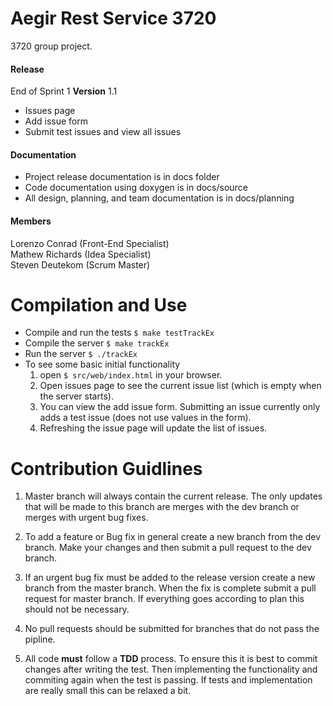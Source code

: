 # Aegir Rest Service 3720

3720 group project.

#### Release
End of Sprint 1
**Version** 1.1

* Issues page
* Add issue form
* Submit test issues and view all issues

#### Documentation
* Project release documentation is in docs folder
* Code documentation using doxygen is in docs/source
* All design, planning, and team documentation is in docs/planning

#### Members
Lorenzo Conrad (Front-End Specialist)  
Mathew Richards (Idea Specialist)  
Steven Deutekom (Scrum Master)  


# Compilation and Use

* Compile and run the tests `$ make testTrackEx`
* Compile the server `$ make trackEx`
* Run the server `$ ./trackEx`
* To see some basic initial functionality
  1. open `$ src/web/index.html` in your browser.
  2. Open issues page to see the current issue list (which is empty when the server starts).
  3. You can view the add issue form. Submitting an issue currently only adds a test issue (does not use values in the form).
  4. Refreshing the issue page will update the list of issues.


# Contribution Guidlines

1. Master branch will always contain the current release. The only updates that will be made to this branch are merges with the dev branch or merges with urgent bug fixes.

2. To add a feature or Bug fix in general create a new branch from the dev branch. Make your changes and then submit a pull request to the dev branch.

3. If an urgent bug fix must be added to the release version create a new branch from the master branch. When the fix is complete submit a pull request for master branch. If everything goes according to plan this should not be necessary.

4. No pull requests should be submitted for branches that do not pass the pipline.

5. All code **must** follow a **TDD** process. To ensure this it is best to commit changes after writing the test. Then implementing the functionality and commiting again when the test is passing. If tests and implementation are really small this can be relaxed a bit.
